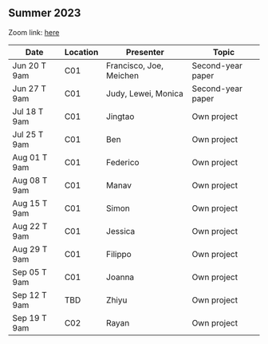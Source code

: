 ## Summer 2023

Zoom link: [here](https://uchicago.zoom.us/j/97113553401?pwd=QjdYRGVHQ2NZRFhVMnlXQ3hTMngzZz09)

| Date          | Location  | Presenter                | Topic              |
|---------------|-----------|--------------------------|--------------------|
| Jun 20 T 9am  | C01       | Francisco, Joe, Meichen  | Second-year paper  |
| Jun 27 T 9am  | C01       | Judy, Lewei, Monica      | Second-year paper  |
| Jul 18 T 9am  | C01       | Jingtao                  | Own project        |
| Jul 25 T 9am  | C01       | Ben                      | Own project        |
| Aug 01 T 9am  | C01       | Federico                 | Own project        |
| Aug 08 T 9am  | C01       | Manav                    | Own project        |
| Aug 15 T 9am  | C01       | Simon                    | Own project        |
| Aug 22 T 9am  | C01       | Jessica                  | Own project        |
| Aug 29 T 9am  | C01       | Filippo                  | Own project        |
| Sep 05 T 9am  | C01       | Joanna                   | Own project        |
| Sep 12 T 9am  | TBD       | Zhiyu                    | Own project        |
| Sep 19 T 9am  | C02       | Rayan                    | Own project        |
